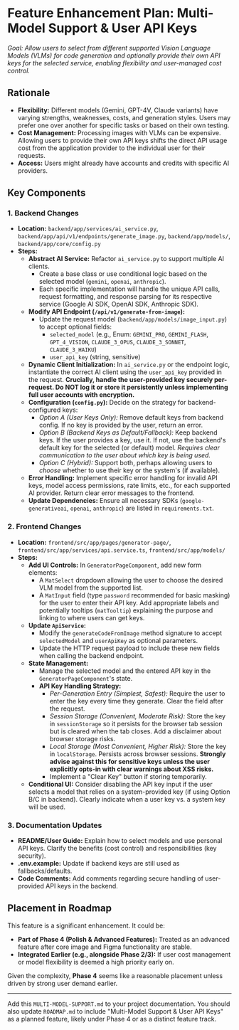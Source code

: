 # Feature Enhancement Plan: Multi-Model Support & User API Keys

*Goal: Allow users to select from different supported Vision Language Models (VLMs) for code generation and optionally provide their own API keys for the selected service, enabling flexibility and user-managed cost control.*

## Rationale

*   **Flexibility:** Different models (Gemini, GPT-4V, Claude variants) have varying strengths, weaknesses, costs, and generation styles. Users may prefer one over another for specific tasks or based on their own testing.
*   **Cost Management:** Processing images with VLMs can be expensive. Allowing users to provide their own API keys shifts the direct API usage cost from the application provider to the individual user for their requests.
*   **Access:** Users might already have accounts and credits with specific AI providers.

## Key Components

### 1. Backend Changes

*   **Location:** `backend/app/services/ai_service.py`, `backend/app/api/v1/endpoints/generate_image.py`, `backend/app/models/`, `backend/app/core/config.py`
*   **Steps:**
    *   **Abstract AI Service:** Refactor `ai_service.py` to support multiple AI clients.
        *   Create a base class or use conditional logic based on the selected model (`gemini`, `openai`, `anthropic`).
        *   Each specific implementation will handle the unique API calls, request formatting, and response parsing for its respective service (Google AI SDK, OpenAI SDK, Anthropic SDK).
    *   **Modify API Endpoint (`/api/v1/generate-from-image`):**
        *   Update the request model (`backend/app/models/image_input.py`) to accept optional fields:
            *   `selected_model` (e.g., Enum: `GEMINI_PRO`, `GEMINI_FLASH`, `GPT_4_VISION`, `CLAUDE_3_OPUS`, `CLAUDE_3_SONNET`, `CLAUDE_3_HAIKU`)
            *   `user_api_key` (string, sensitive)
    *   **Dynamic Client Initialization:** In `ai_service.py` or the endpoint logic, instantiate the correct AI client using the `user_api_key` provided in the request. **Crucially, handle the user-provided key securely per-request. Do NOT log it or store it persistently unless implementing full user accounts with encryption.**
    *   **Configuration (`config.py`):** Decide on the strategy for backend-configured keys:
        *   *Option A (User Keys Only):* Remove default keys from backend config. If no key is provided by the user, return an error.
        *   *Option B (Backend Keys as Default/Fallback):* Keep backend keys. If the user provides a key, use it. If not, use the backend's default key for the selected (or default) model. *Requires clear communication to the user about which key is being used.*
        *   *Option C (Hybrid):* Support both, perhaps allowing users to *choose* whether to use their key or the system's (if available).
    *   **Error Handling:** Implement specific error handling for invalid API keys, model access permissions, rate limits, etc., for each supported AI provider. Return clear error messages to the frontend.
    *   **Update Dependencies:** Ensure all necessary SDKs (`google-generativeai`, `openai`, `anthropic`) are listed in `requirements.txt`.

### 2. Frontend Changes

*   **Location:** `frontend/src/app/pages/generator-page/`, `frontend/src/app/services/api.service.ts`, `frontend/src/app/models/`
*   **Steps:**
    *   **Add UI Controls:** In `GeneratorPageComponent`, add new form elements:
        *   A `MatSelect` dropdown allowing the user to choose the desired VLM model from the supported list.
        *   A `MatInput` field (type `password` recommended for basic masking) for the user to enter their API key. Add appropriate labels and potentially tooltips (`matTooltip`) explaining the purpose and linking to where users can get keys.
    *   **Update `ApiService`:**
        *   Modify the `generateCodeFromImage` method signature to accept `selectedModel` and `userApiKey` as optional parameters.
        *   Update the HTTP request payload to include these new fields when calling the backend endpoint.
    *   **State Management:**
        *   Manage the selected model and the entered API key in the `GeneratorPageComponent`'s state.
        *   **API Key Handling Strategy:**
            *   *Per-Generation Entry (Simplest, Safest):* Require the user to enter the key every time they generate. Clear the field after the request.
            *   *Session Storage (Convenient, Moderate Risk):* Store the key in `sessionStorage` so it persists for the browser tab session but is cleared when the tab closes. Add a disclaimer about browser storage risks.
            *   *Local Storage (Most Convenient, Higher Risk):* Store the key in `localStorage`. Persists across browser sessions. **Strongly advise against this for sensitive keys unless the user explicitly opts-in with clear warnings about XSS risks.**
            *   Implement a "Clear Key" button if storing temporarily.
    *   **Conditional UI:** Consider disabling the API key input if the user selects a model that relies on a system-provided key (if using Option B/C in backend). Clearly indicate when a user key vs. a system key will be used.

### 3. Documentation Updates

*   **README/User Guide:** Explain how to select models and use personal API keys. Clarify the benefits (cost control) and responsibilities (key security).
*   **.env.example:** Update if backend keys are still used as fallbacks/defaults.
*   **Code Comments:** Add comments regarding secure handling of user-provided API keys in the backend.

## Placement in Roadmap

This feature is a significant enhancement. It could be:

*   **Part of Phase 4 (Polish & Advanced Features):** Treated as an advanced feature after core image and Figma functionality are stable.
*   **Integrated Earlier (e.g., alongside Phase 2/3):** If user cost management or model flexibility is deemed a high priority early on.

Given the complexity, **Phase 4** seems like a reasonable placement unless driven by strong user demand earlier.

---

Add this `MULTI-MODEL-SUPPORT.md` to your project documentation. You should also update `ROADMAP.md` to include "Multi-Model Support & User API Keys" as a planned feature, likely under Phase 4 or as a distinct feature track.